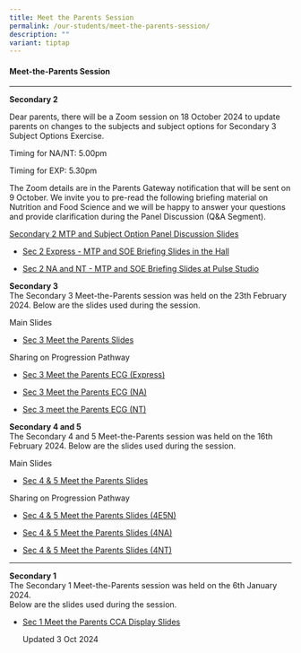```yaml
---
title: Meet the Parents Session
permalink: /our-students/meet-the-parents-session/
description: ""
variant: tiptap
---
```

<h4>Meet-the-Parents Session</h4>
<hr>
<p><strong>Secondary 2</strong>
</p>
<p>Dear parents, there will be a Zoom session on 18 October 2024 to update
parents on changes to the subjects and subject options for Secondary 3
Subject Options Exercise.</p>
<p>Timing for NA/NT: 5.00pm</p>
<p>Timing for EXP: 5.30pm</p>
<p>The Zoom details are in the Parents Gateway notification that will be
sent on 9 October. We invite you to pre-read the following briefing material
on Nutrition and Food Science and we will be happy to answer your questions
and provide clarification during the Panel Discussion (Q&amp;A Segment).</p>
<p><u>Secondary 2 MTP and Subject Option Panel Discussion Slides</u>
</p>
<ul data-tight="true" class="tight">
<li>
<p><a href="/files/S2_MTP___SOE_Hall_Slides.pdf" rel="noopener nofollow" target="_blank">Sec 2 Express - MTP and SOE Briefing Slides in the Hall</a>
</p>
</li>
<li>
<p><a href="/files/S2_MTP___SOE_Pulse_Studio_Slides.pdf" rel="noopener nofollow" target="_blank">Sec 2 NA and NT - MTP and SOE Briefing Slides at Pulse Studio</a>
</p>
</li>
</ul>
<p><strong>Secondary 3</strong> 
<br>The Secondary 3 Meet-the-Parents session was held on the 23th February
2024. Below are the slides used during the session.</p>
<p>Main Slides</p>
<ul data-tight="true" class="tight">
<li>
<p><a href="/files/S3_MTP_Slides.pdf" rel="noopener nofollow" target="_blank">Sec 3 Meet the Parents Slides</a>
</p>
</li>
</ul>
<p>Sharing on Progression Pathway</p>
<ul data-tight="true" class="tight">
<li>
<p><a href="/files/S3_MTP_ECG__3E_.pdf" rel="noopener nofollow" target="_blank">Sec 3 Meet the Parents ECG (Express)</a>
</p>
</li>
<li>
<p><a href="/files/S3_MTP_ECG__3NA_.pdf" rel="noopener nofollow" target="_blank">Sec 3 Meet the Parents ECG (NA)</a>
</p>
</li>
<li>
<p><a href="/files/S3_MTP_ECG__3NT_.pdf" rel="noopener nofollow" target="_blank">Sec 3 meet the Parents ECG (NT)</a>
</p>
</li>
</ul>
<p><strong>Secondary 4 and 5</strong> 
<br>The Secondary 4 and 5 Meet-the-Parents session was held on the 16th February
2024. Below are the slides used during the session.</p>
<p>Main Slides</p>
<ul data-tight="true" class="tight">
<li>
<p><a href="/files/S45_MTP_Slides.pdf" rel="noopener nofollow" target="_blank">Sec 4 &amp; 5 Meet the Parents Slides</a>
</p>
</li>
</ul>
<p>Sharing on Progression Pathway</p>
<ul data-tight="true" class="tight">
<li>
<p><a href="/files/S45_MTP_ECG__4E5N_.pdf" rel="noopener nofollow" target="_blank">Sec 4 &amp; 5 Meet the Parents Slides (4E5N)</a>
</p>
</li>
<li>
<p><a href="/files/S45_MTP_ECG__4NA_.pdf" rel="noopener nofollow" target="_blank">Sec 4 &amp; 5 Meet the Parents Slides (4NA)</a>
</p>
</li>
<li>
<p><a href="/files/S45_MTP_ECG__4NT_.pdf" rel="noopener nofollow" target="_blank">Sec 4 &amp; 5 Meet the Parents Slides (4NT)</a>
</p>
</li>
</ul>
<hr>
<p><strong>Secondary 1</strong> 
<br>The Secondary 1 Meet-the-Parents session was held on the 6th January 2024.
<br>Below are the slides used during the session.
<br>
</p>
<ul data-tight="true" class="tight">
<li>
<p><a href="/files/S1_MTP___CCA_Display_Slides.pdf" rel="noopener nofollow" target="_blank">Sec 1 Meet the Parents CCA Display Slides</a>
<br>
</p>
<p>Updated 3 Oct 2024</p>
</li>
</ul>
<p></p>